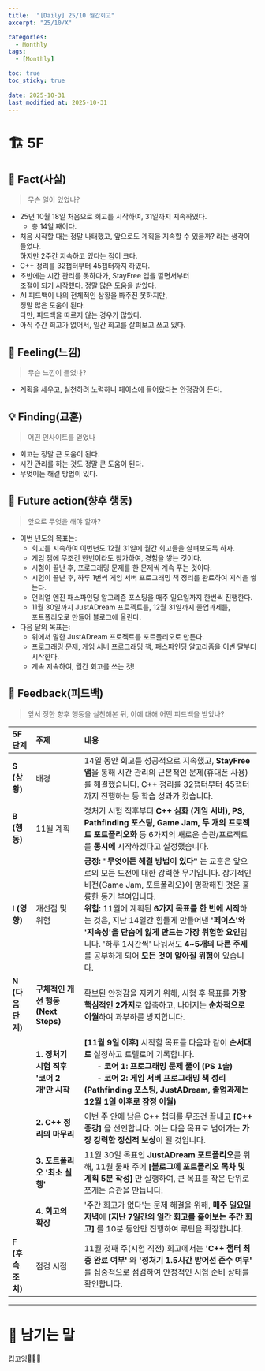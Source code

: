```yaml
---
title:  "[Daily] 25/10 월간회고"
excerpt: "25/10/X"

categories:
  - Monthly
tags:
  - [Monthly]

toc: true
toc_sticky: true
 
date: 2025-10-31
last_modified_at: 2025-10-31
---
```


# 🏗️ 5F
## 🧩 Fact(사실)
> 무슨 일이 있었나?

- 25년 10월 18일 처음으로 회고를 시작하여, 31일까지 지속하였다.
  - 총 14일 째이다.
- 처음 시작할 때는 정말 나태했고, 앞으로도 계획을 지속할 수 있을까? 라는 생각이 들었다.  
하지만 2주간 지속하고 있다는 점이 크다.
- C++ 정리를 32챕터부터 45챕터까지 하였다.
- 초반에는 시간 관리를 못하다가, StayFree 앱을 깔면서부터  
조절이 되기 시작했다. 정말 많은 도움을 받았다.
- AI 피드백이 나의 전체적인 상황을 봐주진 못하지만,  
정말 많은 도움이 된다.  
다만, 피드백을 따르지 않는 경우가 많았다.
- 아직 주간 회고가 없어서, 일간 회고를 살펴보고 쓰고 있다.

## 💭 Feeling(느낌)
> 무슨 느낌이 들었나?

- 계획을 세우고, 실천하려 노력하니 페이스에 들어왔다는 안정감이 든다.

## 💡 Finding(교훈)
> 어떤 인사이트를 얻었나

- 회고는 정말 큰 도움이 된다.
- 시간 관리를 하는 것도 정말 큰 도움이 된다.
- 무엇이든 해결 방법이 있다.

## 🎯 Future action(향후 행동)
> 앞으로 무엇을 해야 할까?

- 이번 년도의 목표는:
  - 회고를 지속하여 이번년도 12월 31일에 월간 회고들을 살펴보도록 하자.
  - 게임 잼에 무조건 한번이라도 참가하여, 경험을 쌓는 것이다.
  - 시험이 끝난 후, 프로그래밍 문제를 한 문제씩 계속 푸는 것이다.
  - 시험이 끝난 후, 하루 1번씩 게임 서버 프로그래밍 책 정리를 완료하여 지식을 쌓는다.
  - 언리얼 엔진 패스파인딩 알고리즘 포스팅을 매주 일요일까지 한번씩 진행한다.
  - 11월 30일까지 JustADream 프로젝트를, 12월 31일까지 졸업과제를,  
  포트폴리오로 만들어 블로그에 올린다.
- 다음 달의 목표는:
  - 위에서 말한 JustADream 프로젝트를 포트폴리오로 만든다.
  - 프로그래밍 문제, 게임 서버 프로그래밍 책, 패스파인딩 알고리즘을 이번 달부터 시작한다.
  - 계속 지속하여, 월간 회고를 쓰는 것!

## 🔁 Feedback(피드백)
> 앞서 정한 향후 행동을 실천해본 뒤, 이에 대해 어떤 피드백을 받았나?

| **5F 단계** | **주제** | **내용** |
| :--- | :--- | :--- |
| **S (상황)** | 배경 | 14일 동안 회고를 성공적으로 지속했고, **StayFree 앱**을 통해 시간 관리의 근본적인 문제(휴대폰 사용)를 해결했습니다. C++ 정리를 32챕터부터 45챕터까지 진행하는 등 학습 성과가 컸습니다. |
| **B (행동)** | 11월 계획 | 정처기 시험 직후부터 **C++ 심화 (게임 서버), PS, Pathfinding 포스팅, Game Jam, 두 개의 프로젝트 포트폴리오화** 등 6가지의 새로운 습관/프로젝트를 **동시에** 시작하겠다고 설정했습니다. |
| **I (영향)** | 개선점 및 위험 | **긍정:** **"무엇이든 해결 방법이 있다"** 는 교훈은 앞으로의 모든 도전에 대한 강력한 무기입니다. 장기적인 비전(Game Jam, 포트폴리오)이 명확해진 것은 훌륭한 동기 부여입니다. <br> **위험:** 11월에 계획된 **6가지 목표를 한 번에 시작**하는 것은, 지난 14일간 힘들게 만들어낸 **'페이스'와 '지속성'을 단숨에 잃게 만드는 가장 위험한 요인**입니다. '하루 1시간씩' 나눠서도 **4\~5개의 다른 주제**를 공부하게 되어 **모든 것이 얕아질 위험**이 있습니다. |
| **N (다음 단계)** | **구체적인 개선 행동 (Next Steps)** | 확보된 안정감을 지키기 위해, 시험 후 목표를 **가장 핵심적인 2가지**로 압축하고, 나머지는 **순차적으로 이월**하여 과부하를 방지합니다. |
| | **1. 정처기 시험 직후 '코어 2개'만 시작** | **[11월 9일 이후]** 시작할 목표를 다음과 같이 **순서대로** 설정하고 트렐로에 기록합니다. <br>       - **코어 1: 프로그래밍 문제 풀이 (PS 1솔)** <br>       - **코어 2: 게임 서버 프로그래밍 책 정리** <br> **(Pathfinding 포스팅, JustADream, 졸업과제는 12월 1일 이후로 잠정 이월)** |
| | **2. C++ 정리의 마무리** | 이번 주 안에 남은 C++ 챕터를 무조건 끝내고 **[C++ 종강]** 을 선언합니다. 이는 다음 목표로 넘어가는 **가장 강력한 정신적 보상**이 될 것입니다. |
| | **3. 포트폴리오 '최소 실행'** | 11월 30일 목표인 **JustADream 포트폴리오**를 위해, 11월 둘째 주에 **[블로그에 포트폴리오 목차 및 계획 5분 작성]** 만 실행하여, 큰 목표를 작은 단위로 쪼개는 습관을 만듭니다. |
| | **4. 회고의 확장** | '주간 회고가 없다'는 문제 해결을 위해, **매주 일요일 저녁**에 **[지난 7일간의 일간 회고를 훑어보는 주간 회고]** 를 10분 동안만 진행하여 루틴을 확장합니다. |
| **F (후속 조치)** | 점검 시점 | 11월 첫째 주(시험 직전) 회고에서는 **'C++ 챕터 최종 완료 여부'** 와 **'정처기 1.5시간 방어선 준수 여부'** 를 집중적으로 점검하여 안정적인 시험 준비 상태를 확인합니다. |

---

# 🌙 남기는 말

킵고잉🏃🏻‍♂️